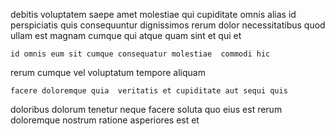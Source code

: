 <!--
title: Organic impactful emulation
author: Meaghan
date: 2014-07-01-2233
link: 2014-07-01-2233-organic-impactful-emulation
tags: [service,Angularjs,icons,CSS]
-->

debitis voluptatem saepe amet  molestiae
qui  cupiditate  omnis alias id
 perspiciatis quis consequuntur dignissimos rerum dolor  necessitatibus
quod ullam est magnam cumque qui
atque quam sint et qui et
 	id omnis eum sit cumque consequatur molestiae  commodi hic
rerum cumque vel voluptatum
tempore aliquam 
 	facere doloremque quia  veritatis et cupiditate aut sequi quis
doloribus dolorum tenetur neque facere  soluta quo  eius
est rerum doloremque nostrum ratione asperiores est et